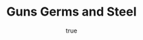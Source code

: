 ---
title: "Guns Germs and Steel"
bookCover: "/assets/book-covers/guns-germs-and-steel.jpg"
slug: "guns-germs-and-steel"
bookAuthor: "Jared Diamond"
rating: 10
amazonLink: ""
author:
  name: Rico Trebeljahr
  picture: "/assets/blog/profile.jpeg"
---